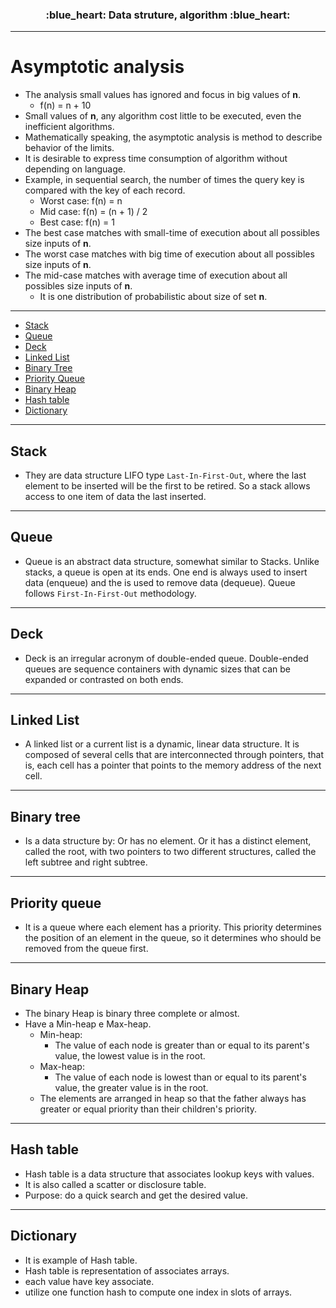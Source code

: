 <h3 align="center">
  :blue_heart: Data struture, algorithm :blue_heart:
</h3>

<hr>

# Asymptotic analysis

- The analysis small values has ignored and focus in big values of **n**.
  - f(n) = n + 10
- Small values of **n**, any algorithm cost little to be executed, even the inefficient algorithms.
- Mathematically speaking, the asymptotic analysis is method to describe behavior of the limits.
- It is desirable to express time consumption of algorithm without depending on language.
- Example, in sequential search, the number of times the query key is compared with the key of each record.
  - Worst case: f(n) = n
  - Mid case: f(n) = (n + 1) / 2
  - Best case: f(n) = 1
- The best case matches with small-time of execution about all possibles size inputs of **n**.
- The worst case matches with big time of execution about all possibles size inputs of **n**.
- The mid-case matches with average time of execution about all possibles size inputs of **n**.
  - It is one distribution of probabilistic about size of set **n**.

<hr>

- [Stack](#stack)
- [Queue](#queue)
- [Deck](#deck)
- [Linked List](#linked-list)
- [Binary Tree](#binary-tree)
- [Priority Queue](#priority-queue)
- [Binary Heap](#binary-heap)
- [Hash table](#hash-table)
- [Dictionary](#dictionary)

<hr>

<a id="stack"></a>
## Stack

- They are data structure LIFO type `Last-In-First-Out`, where the last element to be inserted will be the first to be retired. So a stack allows access to one item of data the last inserted. 

<hr>

<a id="queue"></a>
## Queue

- Queue is an abstract data structure, somewhat similar to Stacks. Unlike stacks, a queue is open at its ends. One end is always used to insert data (enqueue) and the is used to remove data (dequeue). Queue follows `First-In-First-Out` methodology. 

<hr>

<a id="deck"></a>
## Deck

- Deck is an irregular acronym of double-ended queue. Double-ended queues are sequence containers with dynamic sizes that can be expanded or contrasted on both ends.

<hr>

<a id="linked-list"></a>
## Linked List

- A linked list or a current list is a dynamic, linear data structure. It is composed of several cells that are interconnected through pointers, that is, each cell has a pointer that points to the memory address of the next cell.

<hr>

<a id="binary-tree"></a>
## Binary tree

- Is a data structure by: Or has no element. Or it has a distinct element, called the root, with two pointers to two different structures, called the left subtree and right subtree.

<hr>

<a id="priority-queue"></a>
## Priority queue

- It is a queue where each element has a priority. This priority determines the position of an element in the queue, so it determines who should be removed from the queue first.

<hr>

<a id="binary-heap"></a>
## Binary Heap

- The binary Heap is binary three complete or almost.
- Have a Min-heap e Max-heap.
  - Min-heap:
    - The value of each node is greater than or equal to its parent's value, the lowest value is in the root.
  - Max-heap:
    - The value of each node is lowest than or equal to its parent's value, the greater value is in the root.
  - The elements are arranged in heap so that the father always has greater or equal priority than their children's priority.


<hr>

<a id="hash-table"></a>
## Hash table

- Hash table is a data structure that associates lookup keys with values.
- It is also called a scatter or disclosure table.
- Purpose: do a quick search and get the desired value.

<hr>

<a id="dictionary"></a>
## Dictionary

- It is example of Hash table.
- Hash table is representation of associates arrays.
- each value have key associate.
- utilize one function hash to compute one index in slots of arrays.
